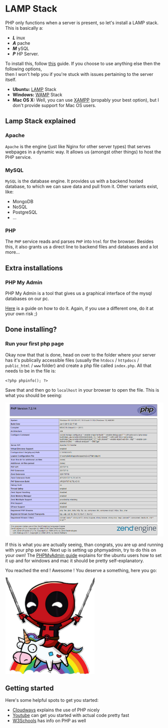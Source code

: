 # LAMP Stack
PHP only functions when a server is present, so let's install a LAMP stack.
This is basically a:
- ***L*** inux 
- ***A*** pache 
- ***M*** ySQL 
- ***P*** HP Server.

To install this, follow [this](https://www.digitalocean.com/community/tutorials/how-to-install-linux-apache-mysql-php-lamp-stack-ubuntu-18-04) guide. 
If you choose to use anything else then the following options, <br/>
then I won't help you if you're stuck with issues pertaining to the server itself.

- **Ubuntu:** [LAMP](https://www.digitalocean.com/community/tutorials/how-to-install-linux-apache-mysql-php-lamp-stack-ubuntu-18-04) Stack
- **Windows:** [WAMP](http://www.wampserver.com/en/) Stack
- **Mac OS X:** Well, you can use [XAMPP](https://www.apachefriends.org/index.html) (propably your best option), but I don't provide support for Mac OS users.



## Lamp Stack explained
### Apache
`Apache` is the engine (just like Nginx for other server types) that serves webpages in a dynamic way.
It allows us (amongst other things) to host the PHP service. 

### MySQL
`MySQL` is the database engine. It provides us with a backend hosted database, to which we can save data and pull from it.
Other variants exist, like:
- MongoDB
- NoSQL
- PostgreSQL
- ... 

### PHP
The `PHP` service reads and parses `PHP` into `html` for the browser.
Besides this, it also grants us a direct line to backend files and databases and a lot more...

## Extra installations
### PHP My Admin
PHP My Admin is a tool that gives us a graphical interface of the mysql databases on our pc.

[Here](https://www.digitalocean.com/community/tutorials/how-to-install-and-secure-phpmyadmin-on-ubuntu-18-04) is a guide on how to do it.
Again, if you use a different one, do it at your own risk ;)

## Done installing?
### Run your first php page

Okay now that that is done, head on over to the folder where your server has it's publically accessible files (usually the  `htdocs` / `httpdocs` / `public_html` / `www` folder) 
and create a php file called `index.php`.
All that needs to be in the file is:
`````
<?php phpinfo(); ?>
`````

Save that and then go to `localhost` in your browser to open the file.
This is what you should be seeing:

![php info example](./resources/phpinfo.png)

If this is what you are actually seeing, than congrats, you are up and running with your php server.
Next up is setting up phpmyadmin, try to do this on your own!
The [PHPMyAdmin guide](https://www.digitalocean.com/community/tutorials/how-to-install-and-secure-phpmyadmin-on-ubuntu-18-04) explains for the ubuntu users how to set it up and for windows and mac it should be pretty self-explanatory.

You reached the end ! Awesome !
You deserve a something, here you go:
 
 ![Deadpool unicorn!](./resources/unicorn.jpg) 



## Getting started

Here's some helpful spots to get you started:
- [Cloudways](https://www.cloudways.com/blog/how-to-start-php-programming/) explains the use of PHP nicely
- [Youtube](https://www.youtube.com/watch?v=ZdP0KM49IVk) can get you started with actual code pretty fast
- [W3Schools](https://www.w3schools.com/php/) has info on PHP as well
